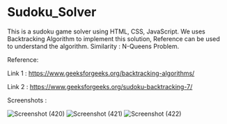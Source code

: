 # Sudoku_Solver

This is a sudoku game solver using HTML, CSS, JavaScript.
We uses Backtracking Algorithm to implement this solution, Reference can be used to  understand the algorithm.
Similarity : N-Queens Problem.

Reference:

Link 1 : https://www.geeksforgeeks.org/backtracking-algorithms/

Link 2 : https://www.geeksforgeeks.org/sudoku-backtracking-7/

Screenshots :

![Screenshot (420)](https://user-images.githubusercontent.com/86758548/188035135-fff26f10-18e0-45a5-90ef-61bb7b97036f.png)
![Screenshot (421)](https://user-images.githubusercontent.com/86758548/188035144-f8336ece-347f-4176-a600-db4f45157a9b.png)
![Screenshot (422)](https://user-images.githubusercontent.com/86758548/188035149-2710621e-342c-4391-a75c-4c6c01948272.png)
